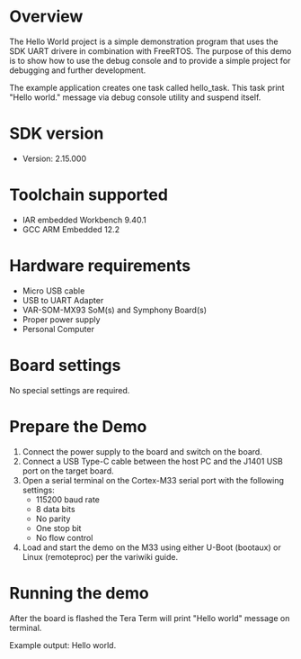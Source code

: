 Overview
========
The Hello World project is a simple demonstration program that uses the SDK UART drivere in
combination with FreeRTOS. The purpose of this demo is to show how to use the debug console and to
provide a simple project for debugging and further development.

The example application creates one task called hello_task. This task print "Hello world." message
via debug console utility and suspend itself.




SDK version
===========
- Version: 2.15.000

Toolchain supported
===================
- IAR embedded Workbench  9.40.1
- GCC ARM Embedded  12.2

Hardware requirements
=====================
- Micro USB cable
- USB to UART Adapter
- VAR-SOM-MX93 SoM(s) and Symphony Board(s)
- Proper power supply
- Personal Computer

Board settings
==============
No special settings are required.


Prepare the Demo
================
1.  Connect the power supply to the board and switch on the board.
2.  Connect a USB Type-C cable between the host PC and the J1401 USB port on the target board.
3.  Open a serial terminal on the Cortex-M33 serial port with the following settings:
    - 115200 baud rate
    - 8 data bits
    - No parity
    - One stop bit
    - No flow control
4.  Load and start the demo on the M33 using either U-Boot (bootaux) or Linux (remoteproc) per the variwiki guide.

Running the demo
================
After the board is flashed the Tera Term will print "Hello world" message on terminal.

Example output:
Hello world.
